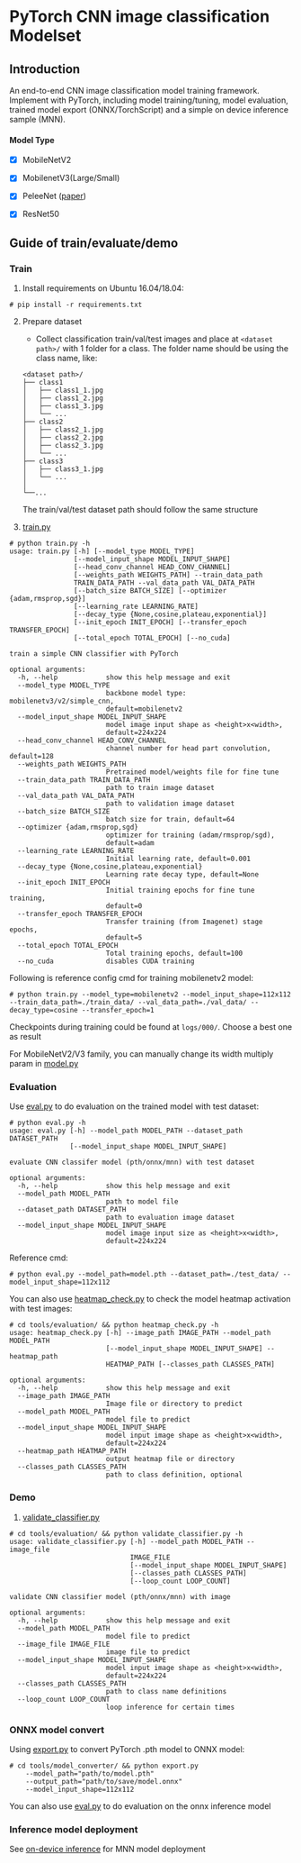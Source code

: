 # PyTorch CNN image classification Modelset

## Introduction

An end-to-end CNN image classification model training framework. Implement with PyTorch, including model training/tuning, model evaluation, trained model export (ONNX/TorchScript) and a simple on device inference sample (MNN).

#### Model Type
- [x] MobileNetV2
- [x] MobilenetV3(Large/Small)
- [x] PeleeNet ([paper](https://arxiv.org/abs/1804.06882))
- [x] ResNet50


## Guide of train/evaluate/demo

### Train

1. Install requirements on Ubuntu 16.04/18.04:

```
# pip install -r requirements.txt
```

2. Prepare dataset

    * Collect classification train/val/test images and place at `<dataset path>/` with 1 folder for a class. The folder name should be using the class name, like:

    ```
    <dataset path>/
    ├── class1
    │   ├── class1_1.jpg
    │   ├── class1_2.jpg
    │   ├── class1_3.jpg
    │   └── ...
    ├── class2
    │   ├── class2_1.jpg
    │   ├── class2_2.jpg
    │   ├── class2_3.jpg
    │   └── ...
    ├── class3
    │   ├── class3_1.jpg
    │   └── ...
    │
    └──...
    ```

    The train/val/test dataset path should follow the same structure


3. [train.py](https://github.com/david8862/tf-keras-image-classifier/blob/master/torch/train.py)

```
# python train.py -h
usage: train.py [-h] [--model_type MODEL_TYPE]
                [--model_input_shape MODEL_INPUT_SHAPE]
                [--head_conv_channel HEAD_CONV_CHANNEL]
                [--weights_path WEIGHTS_PATH] --train_data_path
                TRAIN_DATA_PATH --val_data_path VAL_DATA_PATH
                [--batch_size BATCH_SIZE] [--optimizer {adam,rmsprop,sgd}]
                [--learning_rate LEARNING_RATE]
                [--decay_type {None,cosine,plateau,exponential}]
                [--init_epoch INIT_EPOCH] [--transfer_epoch TRANSFER_EPOCH]
                [--total_epoch TOTAL_EPOCH] [--no_cuda]

train a simple CNN classifier with PyTorch

optional arguments:
  -h, --help            show this help message and exit
  --model_type MODEL_TYPE
                        backbone model type: mobilenetv3/v2/simple_cnn,
                        default=mobilenetv2
  --model_input_shape MODEL_INPUT_SHAPE
                        model image input shape as <height>x<width>,
                        default=224x224
  --head_conv_channel HEAD_CONV_CHANNEL
                        channel number for head part convolution, default=128
  --weights_path WEIGHTS_PATH
                        Pretrained model/weights file for fine tune
  --train_data_path TRAIN_DATA_PATH
                        path to train image dataset
  --val_data_path VAL_DATA_PATH
                        path to validation image dataset
  --batch_size BATCH_SIZE
                        batch size for train, default=64
  --optimizer {adam,rmsprop,sgd}
                        optimizer for training (adam/rmsprop/sgd),
                        default=adam
  --learning_rate LEARNING_RATE
                        Initial learning rate, default=0.001
  --decay_type {None,cosine,plateau,exponential}
                        Learning rate decay type, default=None
  --init_epoch INIT_EPOCH
                        Initial training epochs for fine tune training,
                        default=0
  --transfer_epoch TRANSFER_EPOCH
                        Transfer training (from Imagenet) stage epochs,
                        default=5
  --total_epoch TOTAL_EPOCH
                        Total training epochs, default=100
  --no_cuda             disables CUDA training
```

Following is reference config cmd for training mobilenetv2 model:
```
# python train.py --model_type=mobilenetv2 --model_input_shape=112x112 --train_data_path=./train_data/ --val_data_path=./val_data/ --decay_type=cosine --transfer_epoch=1
```

Checkpoints during training could be found at `logs/000/`. Choose a best one as result

For MobileNetV2/V3 family, you can manually change its width multiply param in [model.py](https://github.com/david8862/tf-keras-image-classifier/blob/master/torch/classifier/model.py)


### Evaluation
Use [eval.py](https://github.com/david8862/tf-keras-image-classifier/blob/master/torch/eval.py) to do evaluation on the trained model with test dataset:

```
# python eval.py -h
usage: eval.py [-h] --model_path MODEL_PATH --dataset_path DATASET_PATH
               [--model_input_shape MODEL_INPUT_SHAPE]

evaluate CNN classifer model (pth/onnx/mnn) with test dataset

optional arguments:
  -h, --help            show this help message and exit
  --model_path MODEL_PATH
                        path to model file
  --dataset_path DATASET_PATH
                        path to evaluation image dataset
  --model_input_shape MODEL_INPUT_SHAPE
                        model image input size as <height>x<width>,
                        default=224x224
```

Reference cmd:

```
# python eval.py --model_path=model.pth --dataset_path=./test_data/ --model_input_shape=112x112
```

You can also use [heatmap_check.py](https://github.com/david8862/tf-keras-image-classifier/blob/master/torch/tools/evaluation/heatmap_check.py) to check the model heatmap activation with test images:

```
# cd tools/evaluation/ && python heatmap_check.py -h
usage: heatmap_check.py [-h] --image_path IMAGE_PATH --model_path MODEL_PATH
                        [--model_input_shape MODEL_INPUT_SHAPE] --heatmap_path
                        HEATMAP_PATH [--classes_path CLASSES_PATH]

optional arguments:
  -h, --help            show this help message and exit
  --image_path IMAGE_PATH
                        Image file or directory to predict
  --model_path MODEL_PATH
                        model file to predict
  --model_input_shape MODEL_INPUT_SHAPE
                        model input image shape as <height>x<width>,
                        default=224x224
  --heatmap_path HEATMAP_PATH
                        output heatmap file or directory
  --classes_path CLASSES_PATH
                        path to class definition, optional
```


### Demo
1. [validate_classifier.py](https://github.com/david8862/tf-keras-image-classifier/blob/master/torch/tools/evaluation/validate_classifier.py)

```
# cd tools/evaluation/ && python validate_classifier.py -h
usage: validate_classifier.py [-h] --model_path MODEL_PATH --image_file
                              IMAGE_FILE
                              [--model_input_shape MODEL_INPUT_SHAPE]
                              [--classes_path CLASSES_PATH]
                              [--loop_count LOOP_COUNT]

validate CNN classifier model (pth/onnx/mnn) with image

optional arguments:
  -h, --help            show this help message and exit
  --model_path MODEL_PATH
                        model file to predict
  --image_file IMAGE_FILE
                        image file to predict
  --model_input_shape MODEL_INPUT_SHAPE
                        model input image shape as <height>x<width>,
                        default=224x224
  --classes_path CLASSES_PATH
                        path to class name definitions
  --loop_count LOOP_COUNT
                        loop inference for certain times
```

### ONNX model convert
Using [export.py](https://github.com/david8862/tf-keras-image-classifier/blob/master/torch/tools/model_converter/export.py) to convert PyTorch .pth model to ONNX model:

```
# cd tools/model_converter/ && python export.py
    --model_path="path/to/model.pth"
    --output_path="path/to/save/model.onnx"
    --model_input_shape=112x112
```

You can also use [eval.py](https://github.com/david8862/tf-keras-image-classifier/blob/master/torch/eval.py) to do evaluation on the onnx inference model

### Inference model deployment
See [on-device inference](https://github.com/david8862/tf-keras-image-classifier/tree/master/torch/inference) for MNN model deployment

